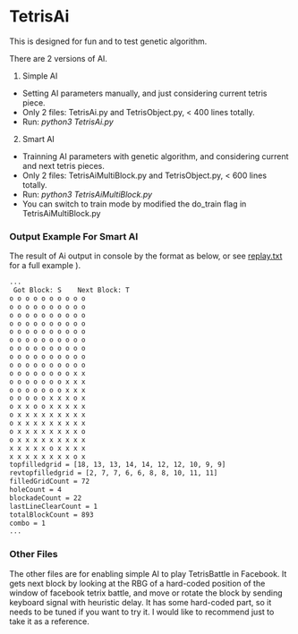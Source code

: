 # TetrisAi

This is designed for fun and to test genetic algorithm.

There are 2 versions of AI.

1. Simple AI
  - Setting AI parameters manually, and just considering current tetris piece.
  - Only 2 files: TetrisAi.py and TetrisObject.py, < 400 lines totally.
  - Run: _python3 TetrisAi.py_
2. Smart AI
  - Trainning AI parameters with genetic algorithm, and considering current and next tetris pieces.
  - Only 2 files: TetrisAiMultiBlock.py and TetrisObject.py, < 600 lines totally.
  - Run: _python3 TetrisAiMultiBlock.py_
  - You can switch to train mode by modified the do_train flag in TetrisAiMultiBlock.py

### Output Example For Smart AI
The result of Ai output in console by the format as below, or see [replay.txt](replay.txt) for a full example ).
``` txt
...
 Got Block: S	 Next Block: T
o o o o o o o o o o 
o o o o o o o o o o 
o o o o o o o o o o 
o o o o o o o o o o 
o o o o o o o o o o 
o o o o o o o o o o 
o o o o o o o o o o 
o o o o o o o o o o 
o o o o o o o o o o 
o o o o o o o o x x 
o o o o o o o x x x 
o o o o o o o x x x 
o o o o o x x x o x 
o x x o o x x x x x 
o x x x x x x x x x 
o x x x x x x x x x 
o x x x x x x x x o 
o x x x x x x x x x 
x x x x x o x x x x 
x x x x x x x x o x 
topfilledgrid = [18, 13, 13, 14, 14, 12, 12, 10, 9, 9]
revtopfilledgrid = [2, 7, 7, 6, 6, 8, 8, 10, 11, 11]
filledGridCount = 72
holeCount = 4
blockadeCount = 22
lastLineClearCount = 1
totalBlockCount = 893
combo = 1
...
```

### Other Files
The other files are for enabling simple AI to play TetrisBattle in Facebook. It gets next block by looking at the RBG of a hard-coded position of the window of facebook tetrix battle, and move or rotate the block by sending keyboard signal with heuristic delay. It has some hard-coded part, so it needs to be tuned if you want to try it. I would like to recommend just to take it as a reference.
